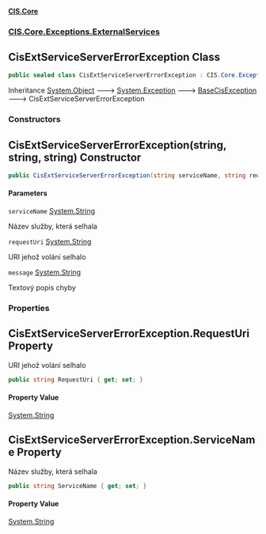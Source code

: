 #### [CIS.Core](index.md 'index')
### [CIS.Core.Exceptions.ExternalServices](CIS.Core.Exceptions.ExternalServices.md 'CIS.Core.Exceptions.ExternalServices')

## CisExtServiceServerErrorException Class

```csharp
public sealed class CisExtServiceServerErrorException : CIS.Core.Exceptions.BaseCisException
```

Inheritance [System.Object](https://docs.microsoft.com/en-us/dotnet/api/System.Object 'System.Object') &#129106; [System.Exception](https://docs.microsoft.com/en-us/dotnet/api/System.Exception 'System.Exception') &#129106; [BaseCisException](CIS.Core.Exceptions.BaseCisException.md 'CIS.Core.Exceptions.BaseCisException') &#129106; CisExtServiceServerErrorException
### Constructors

<a name='CIS.Core.Exceptions.ExternalServices.CisExtServiceServerErrorException.CisExtServiceServerErrorException(string,string,string)'></a>

## CisExtServiceServerErrorException(string, string, string) Constructor

```csharp
public CisExtServiceServerErrorException(string serviceName, string requestUri, string message);
```
#### Parameters

<a name='CIS.Core.Exceptions.ExternalServices.CisExtServiceServerErrorException.CisExtServiceServerErrorException(string,string,string).serviceName'></a>

`serviceName` [System.String](https://docs.microsoft.com/en-us/dotnet/api/System.String 'System.String')

Název služby, která selhala

<a name='CIS.Core.Exceptions.ExternalServices.CisExtServiceServerErrorException.CisExtServiceServerErrorException(string,string,string).requestUri'></a>

`requestUri` [System.String](https://docs.microsoft.com/en-us/dotnet/api/System.String 'System.String')

URI jehož volání selhalo

<a name='CIS.Core.Exceptions.ExternalServices.CisExtServiceServerErrorException.CisExtServiceServerErrorException(string,string,string).message'></a>

`message` [System.String](https://docs.microsoft.com/en-us/dotnet/api/System.String 'System.String')

Textový popis chyby
### Properties

<a name='CIS.Core.Exceptions.ExternalServices.CisExtServiceServerErrorException.RequestUri'></a>

## CisExtServiceServerErrorException.RequestUri Property

URI jehož volání selhalo

```csharp
public string RequestUri { get; set; }
```

#### Property Value
[System.String](https://docs.microsoft.com/en-us/dotnet/api/System.String 'System.String')

<a name='CIS.Core.Exceptions.ExternalServices.CisExtServiceServerErrorException.ServiceName'></a>

## CisExtServiceServerErrorException.ServiceName Property

Název služby, která selhala

```csharp
public string ServiceName { get; set; }
```

#### Property Value
[System.String](https://docs.microsoft.com/en-us/dotnet/api/System.String 'System.String')
